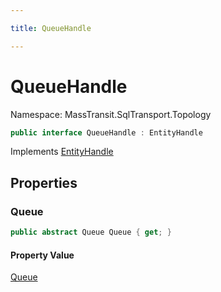```yaml
---

title: QueueHandle

---
```


# QueueHandle

Namespace: MassTransit.SqlTransport.Topology

```csharp
public interface QueueHandle : EntityHandle
```

Implements [EntityHandle](../masstransit-topology/entityhandle)

## Properties

### **Queue**

```csharp
public abstract Queue Queue { get; }
```

#### Property Value

[Queue](../masstransit-sqltransport-topology/queue)<br/>
